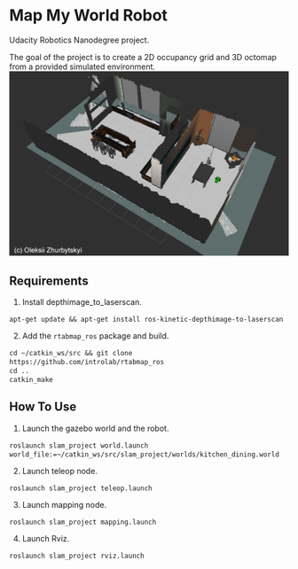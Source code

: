 # Map My World Robot
Udacity Robotics Nanodegree project.

The goal of the project is to create a 2D occupancy grid and 3D octomap from a provided simulated environment.
![3D Map](misc/3d_map_world.png)

## Requirements
1. Install depthimage_to_laserscan.
```
apt-get update && apt-get install ros-kinetic-depthimage-to-laserscan
```

2. Add the `rtabmap_ros` package and build.
```
cd ~/catkin_ws/src && git clone https://github.com/introlab/rtabmap_ros
cd ..
catkin_make
```

## How To Use

1. Launch the gazebo world and the robot.
```
roslaunch slam_project world.launch world_file:=~/catkin_ws/src/slam_project/worlds/kitchen_dining.world
```

2. Launch teleop node.
```
roslaunch slam_project teleop.launch
```

3. Launch mapping node.
```
roslaunch slam_project mapping.launch
```

4. Launch Rviz.
```
roslaunch slam_project rviz.launch
```
